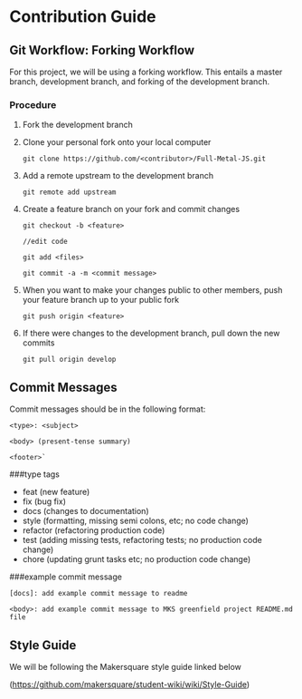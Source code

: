 # Contribution Guide

## Git Workflow: Forking Workflow

For this project, we will be using a forking workflow. This entails a master branch, development branch, and forking of
the development branch. 

### Procedure
1. Fork the development branch
2. Clone your personal fork onto your local computer

    `git clone https://github.com/<contributor>/Full-Metal-JS.git`

3. Add a remote upstream to the development branch

    `git remote add upstream`
    
4. Create a feature branch on your fork and commit changes

    `git checkout -b <feature>`
    
    `//edit code`
    
    `git add <files>`
    
    `git commit -a -m <commit message>`
    
5. When you want to make your changes public to other members, push your feature branch up to your public fork

    `git push origin <feature>`
    
6. If there were changes to the development branch, pull down the new commits

    `git pull origin develop`

## Commit Messages
Commit messages should be in the following format:


    <type>: <subject>

    <body> (present-tense summary)
 
    <footer>`

###type tags
* feat (new feature)
* fix (bug fix)
* docs (changes to documentation)
* style (formatting, missing semi colons, etc; no code change)
* refactor (refactoring production code)
* test (adding missing tests, refactoring tests; no production code change)
* chore (updating grunt tasks etc; no production code change)

###example commit message

    [docs]: add example commit message to readme
    
    <body>: add example commit message to MKS greenfield project README.md file

## Style Guide
We will be following the Makersquare style guide linked below

(https://github.com/makersquare/student-wiki/wiki/Style-Guide)
